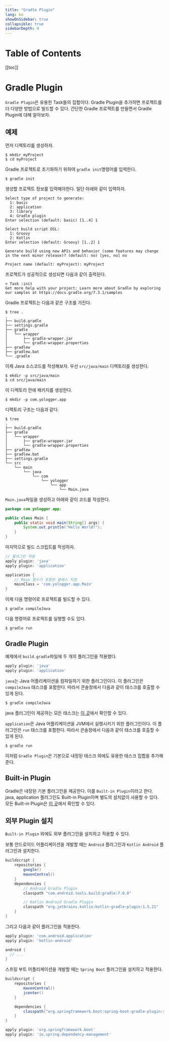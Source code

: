 ```yaml
---
title: "Gradle Plugin"
lang: ko
showOnSidebar: true
collapsible: true
sidebarDepth: 0
---
```


# Table of Contents
[[toc]]

# Gradle Plugin
`Gradle Plugin`은 유용한 Task들의 집합이다. Gradle Plugin을 추가하면 프로젝트를 더 다양한 방법으로 빌드할 수 있다. 간단한 Gradle 프로젝트를 만들면서 Gradle Plugin에 대해 알아보자. 

## 예제
먼저 디렉토리를 생성하자.
```
$ mkdir myProject
$ cd myProject
```
Gradle 프로젝트로 초기화하기 위하여 `gradle init`명령어를 입력한다.
``` 
$ gradle init
```
생성할 프로젝트 정보를 입력해야한다. 일단 아래와 같이 입력하자.
```
Select type of project to generate:
  1: basic
  2: application
  3: library
  4: Gradle plugin
Enter selection (default: basic) [1..4] 1

Select build script DSL:
  1: Groovy
  2: Kotlin
Enter selection (default: Groovy) [1..2] 1

Generate build using new APIs and behavior (some features may change in the next minor release)? (default: no) [yes, no] no

Project name (default: myProject): myProject
```
프로젝트가 성공적으로 생성되면 다음과 같이 출력된다.
```
> Task :init
Get more help with your project: Learn more about Gradle by exploring our samples at https://docs.gradle.org/7.3.1/samples
```
Gradle 프로젝트는 다음과 같은 구조를 가진다.
```
$ tree .
.
├── build.gradle
├── settings.gradle
├── gradle
│   └── wrapper
│       ├── gradle-wrapper.jar
│       └── gradle-wrapper.properties
├── gradlew
├── gradlew.bat
└── .gradle
```

이제 Java 소스코드를 작성해보자. 우선 `src/java/main` 디렉토리를 생성한다.
``` console
$ mkdir -p src/java/main
$ cd src/java/main
```
이 디렉토리 안에 패키지를 생성한다.
```
$ mkdir -p com.yologger.app
```
디렉토리 구조는 다음과 같다.
```
$ tree
.
├── build.gradle
├── gradle
│   └── wrapper
│       ├── gradle-wrapper.jar
│       └── gradle-wrapper.properties
├── gradlew
├── gradlew.bat
├── settings.gradle
└── src
    └── main
        └── java
            └── com
                └── yologger
                    └── app
                        └── Main.java
```
`Main.java`파일을 생성하고 아래와 같이 코드를 작성한다.
``` java Main.java
package com.yologger.app;

public class Main {
    public static void main(String[] args) {
        System.out.println("Hello World!");
    }
}
```
마지막으로 빌드 스크립트를 작성하자.
``` groovy build.gradle
// 플러그인 적용
apply plugin: 'java'
apply plugin: 'application'

application {
    // Main 함수가 포함된 클래스 지정
    mainClass = 'com.yologger.app.Main'
}
```
이제 다음 명령어로 프로젝트를 빌드할 수 있다.
```
$ gradle compileJava
```
다음 명령어로 프로젝트를 실행할 수도 있다.
```
$ gradle run
```

## Gradle Plugin
예제에서 `build.gradle`파일에 두 개의 플러그인을 적용했다.
``` groovy build.gradle
apply plugin: 'java'
apply plugin: 'application'
```
`java`는 Java 어플리케이션을 컴파일하기 위한 플러그인이다. 이 플러그인은 `compileJava` 태스크를 포함한다. 따라서 콘솔창에서 다음과 같이 태스크를 호출할 수 있게 된다.
```
$ gradle compileJava
```
java 플러그인이 제공하는 모든 태스크는 [이 곳](https://docs.gradle.org/current/userguide/java_plugin.html#java_plugin)에서 확인할 수 있다.

`application`은 Java 어플리케이션을 JVM에서 실행시키기 위한 플러그인이다. 이 플러그인은 `run` 태스크를 포함한다. 따라서 콘솔창에서 다음과 같이 태스크를 호출할 수 있게 된다.
```
$ gradle run
```
이처럼 `Gradle Plugin`은 기본으로 내장된 태스크 외에도 유용한 태스크 집합을 추가해준다.

## Built-in Plugin
Gradle은 내장된 기본 플러그인을 제공한다. 이를 `Built-in Plugin`이라고 한다. java, application 플러그인도 Built-in Plugin이며 별도의 설치없이 사용할 수 있다. 모든 Built-in Plugin은 [이 곳](https://docs.gradle.org/current/userguide/plugin_reference.html)에서 확인할 수 있다.

## 외부 Plugin 설치
`Built-in Plugin` 외에도 외부 플러그인을 설치하고 적용할 수 있다.

보통 안드로이드 어플리케이션을 개발할 때는 `Android` 플러그인과 `Kotlin Android` 플러그인과 설치한다.
``` groovy build.gradle (Project level)
buildscript {
    repositories {
        google()
        mavenCentral()
    }
    dependencies {
        // Android Gradle Plugin
        classpath "com.android.tools.build:gradle:7.0.0"

        // Kotlin Android Gradle Plugin
        classpath "org.jetbrains.kotlin:kotlin-gradle-plugin:1.5.21"
    }
}
```
그리고 다음과 같이 플러그인을 적용한다.
``` groovy build.gradle (Module level)
apply plugin: 'com.android.application'
apply plugin: 'kotlin-android'

android {
  // ...
}
```
스프링 부트 어플리케이션을 개발할 때는  `Spring Boot` 플러그인을 설치하고 적용한다.
``` groovy build.gradle
buildscript {
    repositories {
        mavenCentral()
        jcenter()
    }

    dependencies {
        classpath("org.springframework.boot:spring-boot-gradle-plugin:${springBootVersion}")
    }
}

apply plugin: 'org.springframework.boot'
apply plugin: 'io.spring.dependency-management'
```